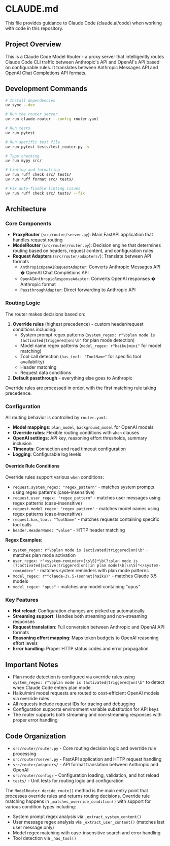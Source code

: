 # CLAUDE.md

This file provides guidance to Claude Code (claude.ai/code) when working with code in this repository.

## Project Overview

This is a Claude Code Model Router - a proxy server that intelligently routes Claude Code CLI traffic between Anthropic's API and OpenAI's API based on configurable rules. It translates between Anthropic Messages API and OpenAI Chat Completions API formats.

## Development Commands

```bash
# Install dependencies
uv sync --dev

# Run the router server
uv run claude-router --config router.yaml

# Run tests
uv run pytest

# Run specific test file
uv run pytest tests/test_router.py -v

# Type checking
uv run mypy src/

# Linting and formatting
uv run ruff check src/ tests/
uv run ruff format src/ tests/

# Fix auto-fixable linting issues
uv run ruff check src/ tests/ --fix
```

## Architecture

### Core Components

- **ProxyRouter** (`src/router/server.py`): Main FastAPI application that handles request routing
- **ModelRouter** (`src/router/router.py`): Decision engine that determines routing based on headers, request content, and configuration rules
- **Request Adapters** (`src/router/adapters/`): Translate between API formats
  - `AnthropicOpenAIRequestAdapter`: Converts Anthropic Messages API � OpenAI Chat Completions API
  - `OpenAIAnthropicResponseAdapter`: Converts OpenAI responses � Anthropic format
  - `PassthroughAdapter`: Direct forwarding to Anthropic API

### Routing Logic

The router makes decisions based on:
1. **Override rules** (highest precedence) - custom header/request conditions including:
   - System prompt regex patterns (`system_regex: r"\bplan mode is (activated|triggered|on)\b"` for plan mode detection)
   - Model name regex patterns (`model_regex: r"haiku|mini"` for model matching)
   - Tool call detection (`has_tool: "ToolName"` for specific tool availability)
   - Header matching
   - Request data conditions
2. **Default passthrough** - everything else goes to Anthropic

Override rules are processed in order, with the first matching rule taking precedence.

### Configuration

All routing behavior is controlled by `router.yaml`:
- **Model mappings**: `plan_model`, `background_model` for OpenAI models
- **Override rules**: Flexible routing conditions with `when` clauses
- **OpenAI settings**: API key, reasoning effort thresholds, summary inclusion
- **Timeouts**: Connection and read timeout configuration
- **Logging**: Configurable log levels

#### Override Rule Conditions

Override rules support various `when` conditions:
- `request.system_regex: "regex_pattern"` - matches system prompts using regex patterns (case-insensitive)
- `request.user_regex: "regex_pattern"` - matches user messages using regex patterns (case-insensitive)
- `request.model_regex: "regex_pattern"` - matches model names using regex patterns (case-insensitive)
- `request.has_tool: "ToolName"` - matches requests containing specific tool calls
- `header.HeaderName: "value"` - HTTP header matching

**Regex Examples:**
- `system_regex: r"\bplan mode is (activated|triggered|on)\b"` - matches plan mode activation
- `user_regex: r"<system-reminder>[\s\S]*\b(?:plan mode is (?:activated|active|triggered|on)|in plan mode)\b[\s\S]*</system-reminder>"` - matches system reminders with plan mode patterns
- `model_regex: r"^claude-3\.5-(sonnet|haiku)"` - matches Claude 3.5 models
- `model_regex: "opus"` - matches any model containing "opus"

### Key Features

- **Hot reload**: Configuration changes are picked up automatically
- **Streaming support**: Handles both streaming and non-streaming responses
- **Request translation**: Full conversion between Anthropic and OpenAI API formats
- **Reasoning effort mapping**: Maps token budgets to OpenAI reasoning effort levels
- **Error handling**: Proper HTTP status codes and error propagation

## Important Notes

- Plan mode detection is configured via override rules using `system_regex: r"\bplan mode is (activated|triggered|on)\b"` to detect when Claude Code enters plan mode 
- Haiku/mini model requests are routed to cost-efficient OpenAI models via override rules
- All requests include request IDs for tracing and debugging
- Configuration supports environment variable substitution for API keys
- The router supports both streaming and non-streaming responses with proper error handling

## Code Organization

- `src/router/router.py` - Core routing decision logic and override rule processing
- `src/router/server.py` - FastAPI application and HTTP request handling  
- `src/router/adapters/` - API format translation between Anthropic and OpenAI
- `src/router/config/` - Configuration loading, validation, and hot reload
- `tests/` - Unit tests for routing logic and configuration

The `ModelRouter.decide_route()` method is the main entry point that processes override rules and returns routing decisions. Override rule matching happens in `_matches_override_condition()` with support for various condition types including:
- System prompt regex analysis via `_extract_system_content()`
- User message regex analysis via `_extract_user_content()` (matches last user message only)
- Model regex matching with case-insensitive search and error handling
- Tool detection via `_has_tool()`